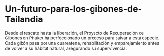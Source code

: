# Un-futuro-para-los-gibones-de-Tailandia
Desde el rescate hasta la liberación, el Proyecto de Recuperación de Gibones en Phuket ha perfeccionado un proceso para salvar a esta especie. Cada gibón pasa por una cuarentena, rehabilitación y emparejamiento antes de volver a su hábitat natural, asegurando su supervivencia.
